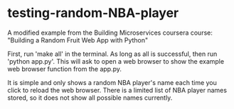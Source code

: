 # testing-random-NBA-player 

A modified example from the Building Microservices coursera course: "Building a Random Fruit Web App with Python"

First, run 'make all' in the terminal. As long as all is successful,
then run 'python app.py'. This will ask to open a web browser to show the example web browser function from the app.py.

It is simple and only shows a random NBA player's name each time you click to reload the web browser.
There is a limited list of NBA player names stored, so it does not show all possible names currently.
